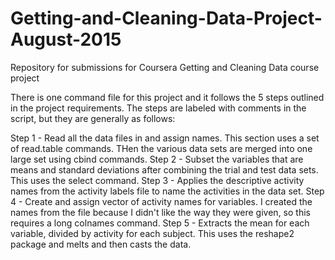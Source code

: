 # Getting-and-Cleaning-Data-Project-August-2015
Repository for submissions for Coursera Getting and Cleaning Data course project

There is one command file for this project and it follows the 5 steps outlined in the project requirements.
The steps are labeled with comments in the script, but they are generally as follows:

Step 1 - Read all the data files in and assign names. This section uses a set of read.table commands. THen the various data sets are merged into one large set using cbind commands.
Step 2 - Subset the variables that are means and standard deviations after combining the trial and test data sets. This uses the select command. 
Step 3 - Applies the descriptive activity names from the activity labels file to name the activities in the data set.
Step 4 - Create and assign vector of activity names for variables. I created the names from the file because I didn't like the way they were given, so this requires a long colnames command.
Step 5 - Extracts the mean for each variable, divided by activity for each subject. This uses the reshape2 package and melts and then casts the data.

